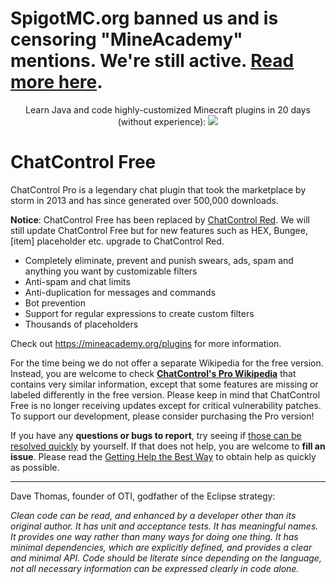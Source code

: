 # SpigotMC.org banned us and is censoring "MineAcademy" mentions. We're still active. [Read more here](https://mineacademy.org/spigotmc-ban?st=github&sc=spigotban).

<p align="center">
  Learn Java and code highly-customized Minecraft plugins in 20 days (without experience):
  <a href="https://mineacademy.org/project-orion?st=github&sc=chatcontrol_free&utm_source=github&utm_medium=overview&utm_campaign=chatcontrol_free">
    <img src="https://i.imgur.com/lpZ2pJN.jpg" />
  </a>
</p>

# ChatControl Free
ChatControl Pro is a legendary chat plugin that took the marketplace by storm in 2013 and has since generated over 500,000 downloads.

**Notice**: ChatControl Free has been replaced by [ChatControl Red](https://mineacademy.org/chatcontrol). We will still update ChatControl Free but for new features such as HEX, Bungee, [item] placeholder etc. upgrade to ChatControl Red.

* Completely eliminate, prevent and punish swears, ads, spam and anything you want by customizable filters
* Anti-spam and chat limits
* Anti-duplication for messages and commands
* Bot prevention
* Support for regular expressions to create custom filters
* Thousands of placeholders

Check out https://mineacademy.org/plugins for more information.

For the time being we do not offer a separate Wikipedia for the free version. Instead, you are welcome to check **[ChatControl's Pro Wikipedia](https://github.com/kangarko/ChatControl-Pro/wiki)** that contains very similar information, except that some features are missing or labeled differently in the free version. Please keep in mind that ChatControl Free is no longer receiving updates except for critical vulnerability patches. To support our development, please consider purchasing the Pro version!

If you have any **questions or bugs to report**, try seeing if [those can be resolved quickly](https://github.com/kangarko/ChatControl-Pro/wiki/Frequently-Asked-Questions) by yourself. If that does not help, you are welcome to **fill an issue**. Please read the [Getting Help the Best Way](https://github.com/kangarko/ChatControl-Pro/wiki/Getting-Help-the-Right-Way) to obtain help as quickly as possible.

<hr>

Dave Thomas, founder of OTI, godfather of the Eclipse strategy:

<i>Clean code can be read, and enhanced by a developer other than its original author. It has unit and acceptance tests. It has meaningful names. It provides one way rather than many ways for doing one thing. It has minimal dependencies, which are explicitly defined, and provides a clear and minimal API. Code should be literate since depending on the language, not all necessary information can be expressed clearly in code alone.</i>
